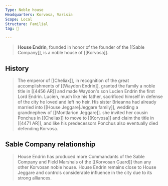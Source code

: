 ```yaml
---
Type: Noble house
Headquarters: Korvosa, Varisia
Scope: Local
Structure: Familial
tag: 👥

---
```


> **House Endrin**, founded in honor of the founder of the [[Sable Company]], is a noble house of [[Korvosa]].


## History

> The emperor of [[Cheliax]], in recognition of the great accomplishments of [[Waydon Endrin]], granted the family a noble title in [[4456 AR]] and made Waydon's son Lucien Endrin the first Lord Endrin. Lucien, much like his father, sacrificed himself in defense of the city he loved and left no heir. His sister Brieanna had already married into [[House Jeggare|Jeggare family]], wedding a grandnephew of [[Montlarion Jeggare]]. she invited her cousin Ponchus in [[Cheliax]] to move to [[Korvosa]] and claim the title in [[4471 AR]], and like his predecessors Ponchus also eventually died defending Korvosa.


## Sable Company relationship

> House Endrin has produced more Commandants of the Sable Company and Field Marshals of the [[Korvosan Guard]] than any other Korvosan noble house. House Endrin remains close to House Jeggare and controls considerable influence in the city due to its strong alliances.









